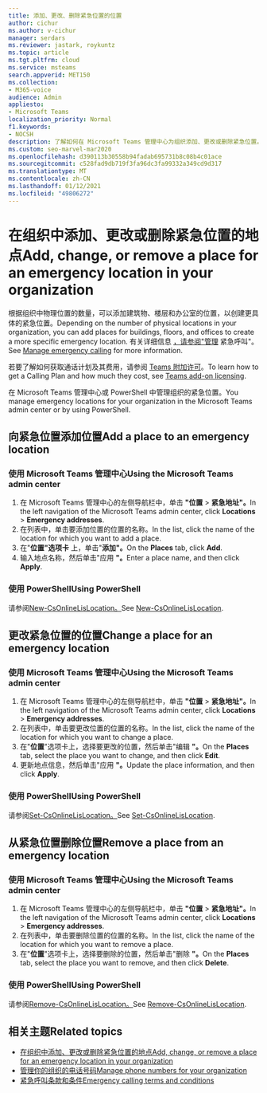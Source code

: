 ```yaml
---
title: 添加、更改、删除紧急位置的位置
author: cichur
ms.author: v-cichur
manager: serdars
ms.reviewer: jastark, roykuntz
ms.topic: article
ms.tgt.pltfrm: cloud
ms.service: msteams
search.appverid: MET150
ms.collection:
- M365-voice
audience: Admin
appliesto:
- Microsoft Teams
localization_priority: Normal
f1.keywords:
- NOCSH
description: 了解如何在 Microsoft Teams 管理中心为组织添加、更改或删除紧急位置。
ms.custom: seo-marvel-mar2020
ms.openlocfilehash: d390113b30558b94fadab695731b8c08b4c01ace
ms.sourcegitcommit: c528fad9db719f3fa96dc3fa99332a349cd9d317
ms.translationtype: MT
ms.contentlocale: zh-CN
ms.lasthandoff: 01/12/2021
ms.locfileid: "49806272"
---
```

# <a name="add-change-or-remove-a-place-for-an-emergency-location-in-your-organization"></a><span data-ttu-id="401ec-103">在组织中添加、更改或删除紧急位置的地点</span><span class="sxs-lookup"><span data-stu-id="401ec-103">Add, change, or remove a place for an emergency location in your organization</span></span>

<span data-ttu-id="401ec-104">根据组织中物理位置的数量，可以添加建筑物、楼层和办公室的位置，以创建更具体的紧急位置。</span><span class="sxs-lookup"><span data-stu-id="401ec-104">Depending on the number of physical locations in your organization, you can add places for buildings, floors, and offices to create a more specific emergency location.</span></span> <span data-ttu-id="401ec-105">有关详细信息 [，请参阅"管理](what-are-emergency-locations-addresses-and-call-routing.md) 紧急呼叫"。</span><span class="sxs-lookup"><span data-stu-id="401ec-105">See [Manage emergency calling](what-are-emergency-locations-addresses-and-call-routing.md) for more information.</span></span>
  
<span data-ttu-id="401ec-106">若要了解如何获取通话计划及其费用，请参阅 [Teams 附加许可](teams-add-on-licensing/microsoft-teams-add-on-licensing.md)。</span><span class="sxs-lookup"><span data-stu-id="401ec-106">To learn how to get a Calling Plan and how much they cost, see [Teams add-on licensing](teams-add-on-licensing/microsoft-teams-add-on-licensing.md).</span></span>

<span data-ttu-id="401ec-107">在 Microsoft Teams 管理中心或 PowerShell 中管理组织的紧急位置。</span><span class="sxs-lookup"><span data-stu-id="401ec-107">You manage emergency locations for your organization in the Microsoft Teams admin center or by using PowerShell.</span></span>
  
## <a name="add-a-place-to-an-emergency-location"></a><span data-ttu-id="401ec-108">向紧急位置添加位置</span><span class="sxs-lookup"><span data-stu-id="401ec-108">Add a place to an emergency location</span></span>

### <a name="using-the-microsoft-teams-admin-center"></a><span data-ttu-id="401ec-109">使用 Microsoft Teams 管理中心</span><span class="sxs-lookup"><span data-stu-id="401ec-109">Using the Microsoft Teams admin center</span></span>

1. <span data-ttu-id="401ec-110">在 Microsoft Teams 管理中心的左侧导航栏中，单击 **"位置**  >  **紧急地址"。**</span><span class="sxs-lookup"><span data-stu-id="401ec-110">In the left navigation of the Microsoft Teams admin center, click **Locations** > **Emergency addresses**.</span></span>
2. <span data-ttu-id="401ec-111">在列表中，单击要添加位置的位置的名称。</span><span class="sxs-lookup"><span data-stu-id="401ec-111">In the list, click the name of the location for which you want to add a place.</span></span>
3. <span data-ttu-id="401ec-112">在"**位置"选项卡** 上，单击"**添加"。**</span><span class="sxs-lookup"><span data-stu-id="401ec-112">On the **Places** tab, click **Add**.</span></span>
4. <span data-ttu-id="401ec-113">输入地点名称，然后单击"应用 **"。**</span><span class="sxs-lookup"><span data-stu-id="401ec-113">Enter a place name, and then click **Apply**.</span></span>

### <a name="using-powershell"></a><span data-ttu-id="401ec-114">使用 PowerShell</span><span class="sxs-lookup"><span data-stu-id="401ec-114">Using PowerShell</span></span>

<span data-ttu-id="401ec-115">请参阅[New-CsOnlineLisLocation。](https://docs.microsoft.com/powershell/module/skype/new-csonlinelislocation)</span><span class="sxs-lookup"><span data-stu-id="401ec-115">See [New-CsOnlineLisLocation](https://docs.microsoft.com/powershell/module/skype/new-csonlinelislocation).</span></span>
    
## <a name="change-a-place-for-an-emergency-location"></a><span data-ttu-id="401ec-116">更改紧急位置的位置</span><span class="sxs-lookup"><span data-stu-id="401ec-116">Change a place for an emergency location</span></span>

### <a name="using-the-microsoft-teams-admin-center"></a><span data-ttu-id="401ec-117">使用 Microsoft Teams 管理中心</span><span class="sxs-lookup"><span data-stu-id="401ec-117">Using the Microsoft Teams admin center</span></span>

1. <span data-ttu-id="401ec-118">在 Microsoft Teams 管理中心的左侧导航栏中，单击 **"位置**  >  **紧急地址"。**</span><span class="sxs-lookup"><span data-stu-id="401ec-118">In the left navigation of the Microsoft Teams admin center, click **Locations** > **Emergency addresses**.</span></span>
2. <span data-ttu-id="401ec-119">在列表中，单击要更改位置的位置的名称。</span><span class="sxs-lookup"><span data-stu-id="401ec-119">In the list, click the name of the location for which you want to change a place.</span></span>
3. <span data-ttu-id="401ec-120">在"**位置**"选项卡上，选择要更改的位置，然后单击"编辑 **"。**</span><span class="sxs-lookup"><span data-stu-id="401ec-120">On the **Places** tab, select the place you want to change, and then click **Edit**.</span></span>
4. <span data-ttu-id="401ec-121">更新地点信息，然后单击"应用 **"。**</span><span class="sxs-lookup"><span data-stu-id="401ec-121">Update the place information, and then click **Apply**.</span></span>

### <a name="using-powershell"></a><span data-ttu-id="401ec-122">使用 PowerShell</span><span class="sxs-lookup"><span data-stu-id="401ec-122">Using PowerShell</span></span>

<span data-ttu-id="401ec-123">请参阅[Set-CsOnlineLisLocation。](https://docs.microsoft.com/powershell/module/skype/set-csonlinelislocation)</span><span class="sxs-lookup"><span data-stu-id="401ec-123">See [Set-CsOnlineLisLocation](https://docs.microsoft.com/powershell/module/skype/set-csonlinelislocation).</span></span>
    
## <a name="remove-a-place-from-an-emergency-location"></a><span data-ttu-id="401ec-124">从紧急位置删除位置</span><span class="sxs-lookup"><span data-stu-id="401ec-124">Remove a place from an emergency location</span></span>

### <a name="using-the-microsoft-teams-admin-center"></a><span data-ttu-id="401ec-125">使用 Microsoft Teams 管理中心</span><span class="sxs-lookup"><span data-stu-id="401ec-125">Using the Microsoft Teams admin center</span></span>

1. <span data-ttu-id="401ec-126">在 Microsoft Teams 管理中心的左侧导航栏中，单击 **"位置**  >  **紧急地址"。**</span><span class="sxs-lookup"><span data-stu-id="401ec-126">In the left navigation of the Microsoft Teams admin center, click **Locations** > **Emergency addresses**.</span></span>
2. <span data-ttu-id="401ec-127">在列表中，单击要删除位置的位置的名称。</span><span class="sxs-lookup"><span data-stu-id="401ec-127">In the list, click the name of the location for which you want to remove a place.</span></span>
3. <span data-ttu-id="401ec-128">在"**位置**"选项卡上，选择要删除的位置，然后单击"删除 **"。**</span><span class="sxs-lookup"><span data-stu-id="401ec-128">On the **Places** tab, select the place you want to remove, and then click **Delete**.</span></span>

### <a name="using-powershell"></a><span data-ttu-id="401ec-129">使用 PowerShell</span><span class="sxs-lookup"><span data-stu-id="401ec-129">Using PowerShell</span></span>

<span data-ttu-id="401ec-130">请参阅[Remove-CsOnlineLisLocation。](https://docs.microsoft.com/powershell/module/skype/remove-csonlinelislocation)</span><span class="sxs-lookup"><span data-stu-id="401ec-130">See [Remove-CsOnlineLisLocation](https://docs.microsoft.com/powershell/module/skype/remove-csonlinelislocation).</span></span>
    
## <a name="related-topics"></a><span data-ttu-id="401ec-131">相关主题</span><span class="sxs-lookup"><span data-stu-id="401ec-131">Related topics</span></span>

- [<span data-ttu-id="401ec-132">在组织中添加、更改或删除紧急位置的地点</span><span class="sxs-lookup"><span data-stu-id="401ec-132">Add, change, or remove a place for an emergency location in your organization</span></span>](add-change-remove-emergency-place-organization.md)
- [<span data-ttu-id="401ec-133">管理你的组织的电话号码</span><span class="sxs-lookup"><span data-stu-id="401ec-133">Manage phone numbers for your organization</span></span>](/microsoftteams/manage-phone-numbers-for-your-organization)
- [<span data-ttu-id="401ec-134">紧急呼叫条款和条件</span><span class="sxs-lookup"><span data-stu-id="401ec-134">Emergency calling terms and conditions</span></span>](/microsoftteams/emergency-calling-terms-and-conditions)
